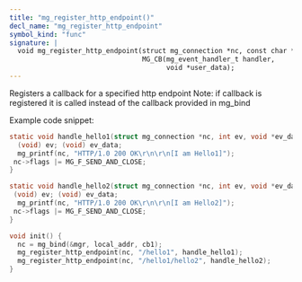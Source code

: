 ```yaml
---
title: "mg_register_http_endpoint()"
decl_name: "mg_register_http_endpoint"
symbol_kind: "func"
signature: |
  void mg_register_http_endpoint(struct mg_connection *nc, const char *uri_path,
                                 MG_CB(mg_event_handler_t handler,
                                       void *user_data);
---
```


Registers a callback for a specified http endpoint
Note: if callback is registered it is called instead of the
callback provided in mg_bind

Example code snippet:

```c
static void handle_hello1(struct mg_connection *nc, int ev, void *ev_data) {
  (void) ev; (void) ev_data;
  mg_printf(nc, "HTTP/1.0 200 OK\r\n\r\n[I am Hello1]");
 nc->flags |= MG_F_SEND_AND_CLOSE;
}

static void handle_hello2(struct mg_connection *nc, int ev, void *ev_data) {
 (void) ev; (void) ev_data;
  mg_printf(nc, "HTTP/1.0 200 OK\r\n\r\n[I am Hello2]");
 nc->flags |= MG_F_SEND_AND_CLOSE;
}

void init() {
  nc = mg_bind(&mgr, local_addr, cb1);
  mg_register_http_endpoint(nc, "/hello1", handle_hello1);
  mg_register_http_endpoint(nc, "/hello1/hello2", handle_hello2);
}
``` 

